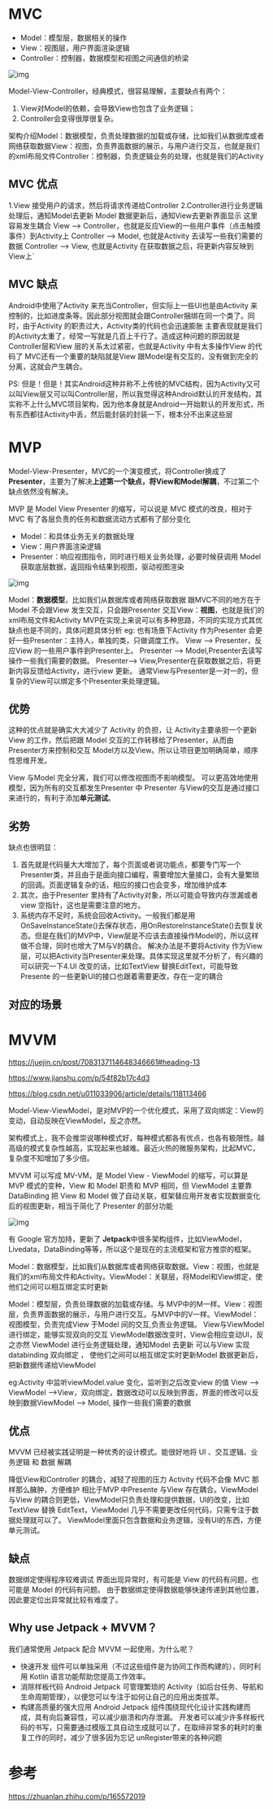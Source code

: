 # MVC

- Model：模型层，数据相关的操作
- View：视图层，用户界面渲染逻辑
- Controller：控制器，数据模型和视图之间通信的桥梁

![img](http://wupan.dns.army:5000/wupan/Typora-Picgo-Gitee/raw/branch/master/img/20210823114612.jpg)



Model-View-Controller，经典模式，很容易理解，主要缺点有两个：

1. View对Model的依赖，会导致View也包含了业务逻辑；
2. Controller会变得很厚很复杂。


架构介绍
​​Model​​：数据模型，负责处理数据的加载或存储，比如我们从数据库或者网络获取数据
​​View​​：视图，负责界面数据的展示，与用户进行交互，也就是我们的xml布局文件
​​Controller​​：控制器，负责逻辑业务的处理，也就是我们的Activity



## MVC 优点

1.​​View​​​ 接受用户的请求，然后将请求传递给​​Controller​​
2.​​Controller​​​ 进行业务逻辑处理后，通知​​Model​​去更新
​​Model​​​ 数据更新后，通知​​View​​ 去更新界面显示
这里容易发生耦合
​​View --> Controller​​​，也就是反应​​View​​​ 的一些用户事件（点击触摸事件）到​​Activity上​​
​​Controller --> Model​​​, 也就是​​Activity​​ 去读写一些我们需要的数据
​​Controller --> View​​​, 也就是​​Activity​​​ 在获取数据之后，将更新内容反映到​​View​​上`


## MVC 缺点
Android中使用了​​Activity​​​ 来充当​​Controller​​​，但实际上一些​​UI​​​ 也是由​​Activity​​​ 来控制的，比如进度条等。因此部分视图就会跟​​Controller​​​ 捆绑在同一个类了。同时，由于​​Activity​​​ 的职责过大，​​Activity​​ 类的代码也会迅速膨胀
主要表现就是我们的​​Activity​​​ 太重了，经常一写就是几百上千行了。造成这种问题的原因就是​​Controller​​​ 层和​​View​​​ 层的关系太过紧密，也就是​​Activity​​​ 中有太多操作​​View​​ 的代码了
MVC还有一个重要的缺陷就是​​View​​​ 跟​​Model​​ 是有交互的，没有做到完全的分离，这就会产生耦合。

PS: 但是！但是！其实Android这种并称不上传统的MVC结构，因为Activity又可以叫View层又可以叫Controller层，所以我觉得这种Android默认的开发结构，其实称不上什么MVC项目架构，因为他本身就是Android一开始默认的开发形式，所有东西都往Activity中丢，然后能封装的封装一下，根本分不出来这些层




# MVP

Model-View-Presenter，MVC的一个演变模式，将Controller换成了**Presenter**，主要为了解决**上述第一个缺点，将View和Model解耦**，不过第二个缺点依然没有解决。


MVP 是 Model View Presenter 的缩写，可以说是 MVC 模式的改良，相对于 MVC 有了各层负责的任务和数据流动方式都有了部分变化

- Model：和具体业务无关的数据处理
- View：用户界面渲染逻辑
- Presenter：响应视图指令，同时进行相关业务处理，必要时候获调用 Model 获取底层数据，返回指令结果到视图，驱动视图渲染



![img](http://wupan.dns.army:5000/wupan/Typora-Picgo-Gitee/raw/branch/master/img/20210823114703.jpg)



Model​​：**数据模型**，比如我们从数据库或者网络获取数据
跟​​MVC​​​不同的地方在于​​Model​​​ 不会跟​​View​​​ 发生交互，只会跟​​Presenter​​ 交互
​​View​​：**视图**，也就是我们的xml布局文件和Activity
MVP在实现上来说可以有多种思路，不同的实现方式其优缺点也是不同的，具体问题具体分析
eg: 也有场景下​​Activity​​​ 作为​​Presenter​​ 会更好一些
​​Presenter​​：主持人，单独的类，只做调度工作。
​​View --> Presenter​​​，反应​​View​​​ 的一些用户事件到​​Presenter​​上。
​​Presenter --> Model​​​,​​Presenter​​去读写操作一些我们需要的数据。
​​Presenter--> View​​​,​​Presenter​​​在获取数据之后，将更新内容反馈给​​Activity​​​，进行​​view​​ 更新。
通常View与Presenter是一对一的，但复杂的View可以绑定多个Presenter来处理逻辑。

## 优势
这种的优点就是确实大大减少了 ​​Activity​​​ 的负担，让 ​​Activity​​​ 主要承担一个更新 ​​View​​​ 的工作，然后把跟 ​​Model​​​ 交互的工作转移给了 ​​Presenter​​​，从而由​​Presenter​​​方来控制和交互 ​​Model​​​方以及 ​​View​​。所以让项目更加明确简单，顺序性思维开发。

​​View​​​ 与​​Model​​ 完全分离，我们可以修改视图而不影响模型。
可以更高效地使用模型，因为所有的交互都发生​​Presenter​​ 中
​​Presenter​​​ 与​​View​​ 的交互是通过接口来进行的，有利于添加**单元测试**。


## 劣势
缺点也很明显：
1. 首先就是代码量大大增加了，每个页面或者说功能点，都要专门写一个​​Presenter​​类，并且由于是面向接口编程，需要增加大量接口，会有大量繁琐的回调。页面逻辑复杂的话，相应的接口也会变多，增加维护成本
2. 其次，由于​​Presenter​​​ 里持有了​​Activity​​​ 对象，所以可能会导致内存泄漏或者​​view​​ 空指针，这也是需要注意的地方。
3. 系统内存不足时，系统会回收​​Activity​​​。一般我们都是用​​OnSaveInstanceState()​​​ 去保存状态，用​​OnRestoreInstanceState()​​​ 去恢复状态。但是在我们的​​MVP​​​中，​​View​​​层是不应该去直接操作​​Model​​​的，所以这样做不合理，同时也增大了​​M​​​ 与​​V​​的耦合。
    解决办法是不要将​​Activity​​​ 作为​​View​​​ 层，可以把​​Activity​​​当​​Presenter​​来处理。具体实现这里就不分析了，有兴趣的可以研究一下
​​ 4.UI​​​ 改变的话，比如​​TextView​​​ 替换​​EditText​​​，可能导致​​Presente​​​ 的一些更新​​UI​​ 的接口也跟着需要更改，存在一定的耦合


## 对应的场景





# MVVM
https://juejin.cn/post/7083137114648346661#heading-13

https://www.jianshu.com/p/54f82b17c4d3

https://blog.csdn.net/u011033906/article/details/118113466

Model-View-ViewModel，是对MVP的一个优化模式，采用了双向绑定：View的变动，自动反映在ViewModel，反之亦然。

架构模式上，我不会推崇说哪种模式好，每种模式都各有优点，也各有极限性。越高级的模式复杂性越高，实现起来也越难。最近火热的微服务架构，比起MVC，复杂度不知增加了多少倍。


MVVM 可以写成 MV-VM，是 Model View - ViewModel 的缩写，可以算是 MVP 模式的变种，View 和 Model 职责和 MVP 相同，但 ViewModel 主要靠 DataBinding 把 View 和 Model 做了自动关联，框架替应用开发者实现数据变化后的视图更新，相当于简化了 Presenter 的部分功能

![img](http://wupan.dns.army:5000/wupan/Typora-Picgo-Gitee/raw/branch/master/img/20210823115232.jpg)







有 ​​Google​​​ 官方加持，更新了 ​​**Jetpack**​​​ 中很多架构组件，比如 ​​ViewModel​​​，​​Livedata​​​，​​DataBinding​​等等，所以这个是现在的主流框架和官方推崇的框架。

Model：数据模型，比如我们从数据库或者网络获取数据。View：视图，也就是我们的xml布局文件和Activity。ViewModel：关联层，将Model和View绑定，使他们之间可以相互绑定实时更新

​​Model​​：模型层，负责处理数据的加载或存储。与 MVP中的M一样。
​​View​​：视图层，负责界面数据的展示，与用户进行交互。与MVP中的V一样。
​​ViewModel​​​：视图模型，负责完成​​View​​​ 于​​Model​​ 间的交互,负责业务逻辑。
​​View​​​ 与​​ViewModel​​ 进行绑定，能够实现双向的交互
​​ViewModel​​​数据改变时，​​View​​​ 会相应变动​​UI​​，反之亦然
​​ViewModel​​​ 进行业务逻辑处理，通知​​Model​​ 去更新
可以与​​View​​​ 实现​​databinding​​ 双向绑定 ， 使他们之间可以相互绑定实时更新
​​Model​​​ 数据更新后，把新数据传递给​​ViewModel​​

eg:​​Activity​​​ 中监听​​viewModel.value​​​ 变化，监听到之后改变​​view​​ 的值
​​View --> ViewModel -->View​​，双向绑定，数据改动可以反映到界面，界面的修改可以反映到数据
​​ViewModel --> Model​​, 操作一些我们需要的数据

## 优点
​​MVVM​​​ 已经被实践证明是一种优秀的设计模式。能很好地将 ​​UI 、交互逻辑、业务逻辑​​​ 和 ​​数据​​ 解耦

降低​​View​​​和​​Controller​​ 的耦合，减轻了视图的压力
Activity 代码不会像 MVC 那样那么臃肿，方便维护
相比于​​MVP​​​ 中​​Presente​​​ 与​​View​​​ 存在耦合。​​ViewModel​​​ 与​​View​​​ 的耦合则更低，​​ViewModel​​ 只负责处理和提供数据，UI的改变，比如TextView 替换 EditText，ViewModel 几乎不需要更改任何代码，只需专注于数据处理就可以了。
​​ViewModel​​ 里面只包含数据和业务逻辑，没有UI的东西，方便单元测试。


## 缺点
数据绑定使得程序较难调试
界面出现异常时，有可能是 View 的代码有问题，也可能是 Model 的代码有问题。
由于数据绑定使得数据能够快速传递到其他位置，因此要定位出异常就比较有难度了。

## Why use Jetpack + MVVM？

我们通常使用 Jetpack 配合 MVVM 一起使用，为什么呢？

- 快速开发
组件可以单独采用（不过这些组件是为协同工作而构建的），同时利用 Kotlin 语言功能帮助您提高工作效率。
- 消除样板代码
Android Jetpack 可管理繁琐的 Activity（如后台任务、导航和生命周期管理），以便您可以专注于如何让自己的应用出类拔萃。
- 构建高质量的强大应用
Android Jetpack 组件围绕现代化设计实践构建而成，具有向后兼容性，可以减少崩溃和内存泄漏。
开发者可以减少许多样板代码的书写，只需要通过模版工具自动生成就可以了，在取缔非常多的耗时的重复工作的同时，减少了很多因为忘记 unRegister带来的各种问题




# 参考

https://zhuanlan.zhihu.com/p/165572019
